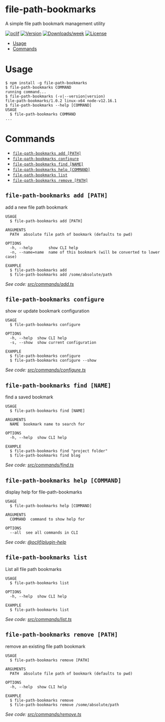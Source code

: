 file-path-bookmarks
=============================

A simple file path bookmark management utility

[![oclif](https://img.shields.io/badge/cli-oclif-brightgreen.svg)](https://oclif.io)
[![Version](https://img.shields.io/npm/v/file-path-bookmarks.svg)](https://npmjs.org/package/file-path-bookmarks)
[![Downloads/week](https://img.shields.io/npm/dw/file-path-bookmarks.svg)](https://npmjs.org/package/file-path-bookmarks)
[![License](https://img.shields.io/npm/l/file-path-bookmarks.svg)](https://github.com/file-path-bookmarks/blob/master/package.json)

<!-- toc -->
* [Usage](#usage)
* [Commands](#commands)
<!-- tocstop -->
# Usage
<!-- usage -->
```sh-session
$ npm install -g file-path-bookmarks
$ file-path-bookmarks COMMAND
running command...
$ file-path-bookmarks (-v|--version|version)
file-path-bookmarks/1.0.2 linux-x64 node-v12.16.1
$ file-path-bookmarks --help [COMMAND]
USAGE
  $ file-path-bookmarks COMMAND
...
```
<!-- usagestop -->
# Commands
<!-- commands -->
* [`file-path-bookmarks add [PATH]`](#file-path-bookmarks-add-path)
* [`file-path-bookmarks configure`](#file-path-bookmarks-configure)
* [`file-path-bookmarks find [NAME]`](#file-path-bookmarks-find-name)
* [`file-path-bookmarks help [COMMAND]`](#file-path-bookmarks-help-command)
* [`file-path-bookmarks list`](#file-path-bookmarks-list)
* [`file-path-bookmarks remove [PATH]`](#file-path-bookmarks-remove-path)

## `file-path-bookmarks add [PATH]`

add a new file path bookmark

```
USAGE
  $ file-path-bookmarks add [PATH]

ARGUMENTS
  PATH  absolute file path of bookmark (defaults to pwd)

OPTIONS
  -h, --help       show CLI help
  -n, --name=name  name of this bookmark (will be converted to lower case)

EXAMPLE
  $ file-path-bookmarks add
  $ file-path-bookmarks add /some/absolute/path
```

_See code: [src/commands/add.ts](https://github.com/andrewbrey/file-path-bookmarks/blob/v1.0.2/src/commands/add.ts)_

## `file-path-bookmarks configure`

show or update bookmark configuration

```
USAGE
  $ file-path-bookmarks configure

OPTIONS
  -h, --help  show CLI help
  -s, --show  show current configuration

EXAMPLE
  $ file-path-bookmarks configure
  $ file-path-bookmarks configure --show
```

_See code: [src/commands/configure.ts](https://github.com/andrewbrey/file-path-bookmarks/blob/v1.0.2/src/commands/configure.ts)_

## `file-path-bookmarks find [NAME]`

find a saved bookmark

```
USAGE
  $ file-path-bookmarks find [NAME]

ARGUMENTS
  NAME  bookmark name to search for

OPTIONS
  -h, --help  show CLI help

EXAMPLE
  $ file-path-bookmarks find "project folder"
  $ file-path-bookmarks find blog
```

_See code: [src/commands/find.ts](https://github.com/andrewbrey/file-path-bookmarks/blob/v1.0.2/src/commands/find.ts)_

## `file-path-bookmarks help [COMMAND]`

display help for file-path-bookmarks

```
USAGE
  $ file-path-bookmarks help [COMMAND]

ARGUMENTS
  COMMAND  command to show help for

OPTIONS
  --all  see all commands in CLI
```

_See code: [@oclif/plugin-help](https://github.com/oclif/plugin-help/blob/v2.2.3/src/commands/help.ts)_

## `file-path-bookmarks list`

List all file path bookmarks

```
USAGE
  $ file-path-bookmarks list

OPTIONS
  -h, --help  show CLI help

EXAMPLE
  $ file-path-bookmarks list
```

_See code: [src/commands/list.ts](https://github.com/andrewbrey/file-path-bookmarks/blob/v1.0.2/src/commands/list.ts)_

## `file-path-bookmarks remove [PATH]`

remove an existing file path bookmark

```
USAGE
  $ file-path-bookmarks remove [PATH]

ARGUMENTS
  PATH  absolute file path of bookmark (defaults to pwd)

OPTIONS
  -h, --help  show CLI help

EXAMPLE
  $ file-path-bookmarks remove
  $ file-path-bookmarks remove /some/absolute/path
```

_See code: [src/commands/remove.ts](https://github.com/andrewbrey/file-path-bookmarks/blob/v1.0.2/src/commands/remove.ts)_
<!-- commandsstop -->
